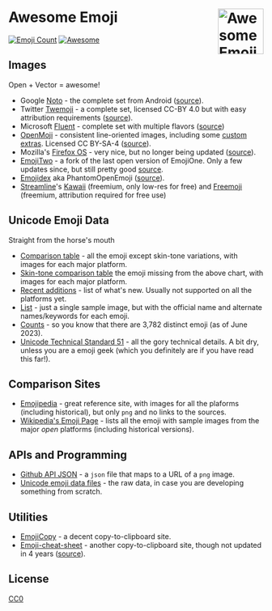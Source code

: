 # Awesome Emoji [<img alt="Awesome Emoji Logo" src="https://www.vectorlogo.zone/logos/awesome-emoji/awesome-emoji-icon.svg" height="90" align="right"/>](https://www.awesome-emoji.org/)
[![Emoji Count](https://img.shields.io/badge/Emoji-3%2C304-brightgreen.svg)](https://unicode.org/emoji/charts/emoji-list.html)
[![Awesome](https://awesome.re/badge.svg)](https://awesome.re)

## Images
Open + Vector = awesome!

 - Google [Noto](https://www.google.com/get/noto/help/emoji/) - the complete set from Android ([source](https://github.com/googlei18n/noto-emoji)).
 - Twitter [Twemoji](https://twemoji.twitter.com/) - a complete set, licensed CC-BY 4.0 but with easy attribution requirements ([source](https://github.com/twitter/twemoji/tree/gh-pages/v/14.0.2/svg)).
 - Microsoft [Fluent](https://fluentemoji.com/) - complete set with multiple flavors ([source](https://github.com/microsoft/fluentui-emoji))
 - [OpenMoji](http://openmoji.org/) - consistent line-oriented images, including some [custom extras](https://openmoji.org/library/#group=extras-openmoji).  Licensed CC BY-SA-4 ([source](https://github.com/hfg-gmuend/openmoji)).
 - Mozilla's [Firefox OS](http://mozilla.github.io/fxemoji/) - very nice, but no longer being updated ([source](https://github.com/mozilla/fxemoji)).
 - [EmojiTwo](https://emojitwo.github.io/) - a fork of the last open version of EmojiOne.  Only a few updates since, but still pretty good [source](https://github.com/EmojiTwo/emojitwo/tree/master/svg).
 - [Emojidex](https://www.emojidex.com/) aka PhantomOpenEmoji ([source](https://github.com/emojidex/emojidex-vectors)).
 - [Streamline](https://www.streamlinehq.com/)'s [Kawaii](https://www.streamlinehq.com/emojis/kawaii-emoji) (freemium, only low-res for free) and [Freemoji](https://www.streamlinehq.com/emojis/freebies-freemojis) (freemium, attribution required for free use)

## Unicode Emoji Data

Straight from the horse's mouth
 - [Comparison table](http://unicode.org/emoji/charts/full-emoji-list.html) - all the emoji except skin-tone variations, with images for each major platform.
 - [Skin-tone comparison table](https://unicode.org/emoji/charts/full-emoji-modifiers.html) the emoji missing from the above chart, with images for each major platform.
 - [Recent additions](https://unicode.org/emoji/charts/emoji-released.html) - list of what's new.  Usually not supported on all the platforms yet.
 - [List](https://unicode.org/emoji/charts/emoji-list.html) - just a single sample image, but with the official name and alternate names/keywords for each emoji.
 - [Counts](https://unicode.org/emoji/charts/emoji-counts.html) - so you know that there are 3,782 distinct emoji (as of June 2023).
 - [Unicode Technical Standard 51](http://unicode.org/reports/tr51/) - all the gory technical details. A bit dry, unless you are a emoji geek (which you definitely are if you have read this far!).

## Comparison Sites
 - [Emojipedia](https://www.emojipedia.com/) - great reference site, with images for all the plaforms (including historical), but only `png` and no links to the sources.
 - [Wikipedia's Emoji Page](https://commons.wikimedia.org/wiki/Emoji) - lists all the emoji with sample images from the major *open* platforms (including historical versions).

## APIs and Programming
 - [Github API JSON](https://api.github.com/emojis) - a `json` file that maps to a URL of a `png` image.
 - [Unicode emoji data files](http://unicode.org/Public/emoji/12.0/) - the raw data, in case you are developing something from scratch.

## Utilities
 - [EmojiCopy](https://www.emojicopy.com/) - a decent copy-to-clipboard site.
 - [Emoji-cheat-sheet](https://www.webfx.com/tools/emoji-cheat-sheet/) - another copy-to-clipboard site, though not updated in 4 years ([source](https://github.com/WebpageFX/emoji-cheat-sheet.com)).

## License
 [CC0](LICENSE.txt)
